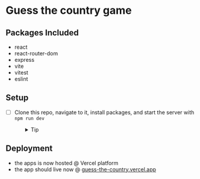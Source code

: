 # Guess the country game

## Packages Included

- react
- react-router-dom
- express
- vite
- vitest
- eslint

## Setup

- [ ] Clone this repo, navigate to it, install packages, and start the server with `npm run dev`
  <details style="padding-left: 2em">
    <summary>Tip</summary>

    ```sh
    npm install
    npm run dev
    ```
  </details>

## Deployment
- the apps is now hosted @ Vercel platform
- the app should live now @ [guess-the-country.vercel.app](https://guess-the-country.vercel.app)